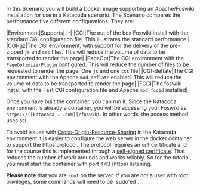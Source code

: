  In this Scenario you will build a Docker image supporting an Apache/Foswiki installation for use in a Katacoda scenario. The Scenario compares the performance five different configurations. They are:

|Environment|Supports|
|-|
|CGI|The out of the box Foswiki install with the standard CGI configuration file. This illustrates the standard performance.|
|CGI-gz|The CGI environment, with support for the delivery of the pre-zipped `js` and `css` files. This will reduce the volume of data to be transported to render the page|
|PageOpt|The CGI environment with the `PageOptimizerPlugin` configured. This will reduce the number of files to be requested to render the page. One `js` and one `css` file|
|CGI-deflate|The CGI environment with the Apache `mod_deflate` enabled. This will reduce the volume of data to be transported to render the page|
|FCGI|The foswiki install with the Fast CGI configuration file and Apache `mod_fcgid` installed|

 Once you have built the container, you can run it. Since the Katacoda environment is already a container, you will be accessing your Foswiki as `https://[[katacoda ...com]]/foswiki`. In other words, the access method uses ssl.

 To avoid issues with [Cross-Origin-Resource-Sharing](https://developer.mozilla.org/en-US/docs/Web/HTTP/CORS) in the Katacoda environment it is easier to configure the web server in the docker container to support the https protocol. The protocol requires an `ssl` certificate and for the course this is implemented through a [self-signed certificate](https://en.wikipedia.org/wiki/Self-signed_certificate). That reduces the number of work arounds and works reliably. So for the tutorial, you must start the container with port 443 (https) listening.

**Please note** that you are `root` on the server. If you are not a user with root privileges, some commands will need to be \`sudo'ed\`.
